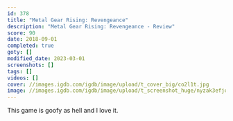 ```yaml
---
id: 378
title: "Metal Gear Rising: Revengeance"
description: "Metal Gear Rising: Revengeance - Review"
score: 90
date: 2018-09-01
completed: true
goty: []
modified_date: 2023-03-01
screenshots: []
tags: []
videos: []
cover: //images.igdb.com/igdb/image/upload/t_cover_big/co2l1t.jpg
image: //images.igdb.com/igdb/image/upload/t_screenshot_huge/nyzak3efjolrqz4twy0p.jpg
---
```

This game is goofy as hell and I love it.